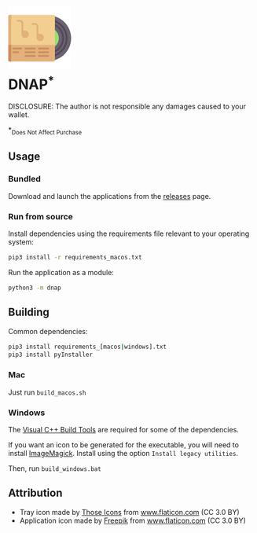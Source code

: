 
<h1>
    <img src=resources/icon/color/256.png width=128 height=128 />
    <br/>
    DNAP<sup>*</sup>
</h1>

DISCLOSURE: The author is not responsible any damages caused to your wallet.

*<sub>Does Not Affect Purchase</sub>

## Usage

### Bundled

Download and launch the applications from the [releases](https://github.com/Tenchi2xh/DNAP/releases) page.

### Run from source

Install dependencies using the requirements file relevant to your operating system:

```bash
pip3 install -r requirements_macos.txt
```

Run the application as a module:

```bash
python3 -m dnap
```

## Building

Common dependencies:

```bash
pip3 install requirements_[macos|windows].txt
pip3 install pyInstaller
```

### Mac

Just run `build_macos.sh`

### Windows

The [Visual C++ Build Tools](http://landinghub.visualstudio.com/visual-cpp-build-tools) are required for some of the dependencies.

If you want an icon to be generated for the executable, you will need to install [ImageMagick](https://www.imagemagick.org/script/download.php#windows). Install using the option `Install legacy utilities`.

Then, run `build_windows.bat`

## Attribution

- Tray icon made by [Those Icons](https://thoseicons.com/) from www.flaticon.com (CC 3.0 BY)
- Application icon made by [Freepik](http://www.freepik.com") from www.flaticon.com (CC 3.0 BY)

